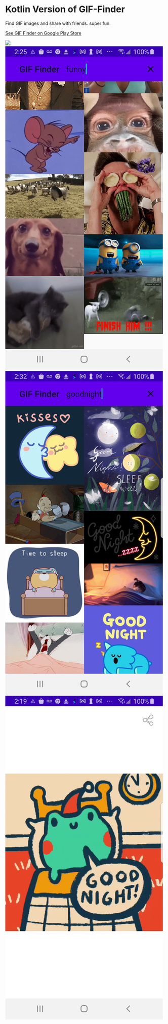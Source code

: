 # Kotlin Version of GIF-Finder

Find GIF images and share with friends.  super fun.


[See GIF Finder on Google Play Store](https://play.google.com/store/apps/details?id=com.kk.android.fuzzy_waddle)


<img src="../../external/screenshot_main2.png"/>


<img src="../../external/screenshot_main4.png"/>


<img src="../../external/screenshot_main6.png"/>


<img src="../../external/screenshot_details2.png"/>
